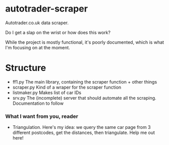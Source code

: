 # autotrader-scraper
Autotrader.co.uk data scraper. 

Do I get a slap on the wrist or how does this work?

While the project is mostly functional, it's poorly documented, which is what I'm focusing on at the moment.

# Structure

* ff1.py    The main library, containing the scraper function + other things
* scraper.py    Kind of a wraper for the scraper function
* listmaker.py  Makes list of car IDs
* srv.py  The (incomplete) server that should automate all the scraping. Documentation to follow 


### What I want from you, reader

* Triangulation. Here's my idea: we query the same car page from 3 different postcodes, get the distances, then triangulate. Help me out here!



